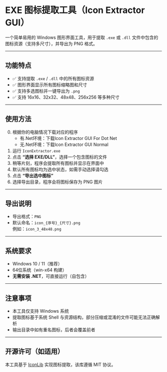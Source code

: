 # EXE 图标提取工具（Icon Extractor GUI）

一个简单易用的 Windows 图形界面工具，用于提取 `.exe` 或 `.dll` 文件中包含的图标资源（支持多尺寸），并导出为 PNG 格式。

---

## 功能特点

- ✅ 支持提取 `.exe` / `.dll` 中的所有图标资源
- ✅ 图形界面显示所有图标缩略图和尺寸
- ✅ 支持多选图标并一键导出为 `.png`
- ✅ 支持 16x16、32x32、48x48、256x256 等多种尺寸

---

## 使用方法

0. 根据你的电脑情况下载对应的程序
   - 有.Net环境：下载Icon Extractor GUI For Dot Net
   - 无.Net环境：下载Icon Extractor GUI Normal
1. 运行 `IconExtractor.exe`
2. 点击 **“选择 EXE/DLL”**，选择一个包含图标的文件
3. 稍等片刻，程序会提取所有图标并显示在界面中
4. 默认所有图标均为选中状态，如需手动选择请勾选
5. 点击 **“导出选中图标”**
6. 选择导出目录，程序会将图标保存为 PNG 图片

---

## 导出说明

- 导出格式：`PNG`
- 默认命名：`icon_{序号}_{尺寸}.png`  
  例如：`icon_3_48x48.png`

---

## 系统要求

- Windows 10 / 11（推荐）
- 64位系统（win-x64 构建）
- **无需安装 .NET**，可直接运行（自包含）

---

## 注意事项

- 本工具仅支持 Windows 系统
- 提取图标基于系统 Shell 与资源结构，部分压缩或混淆的文件可能无法正确解析
- 输出目录中如有重名图标，后者会覆盖前者

---

## 开源许可（如适用）

本工具基于 [IconLib](https://github.com/dahall/IconLib) 实现图标提取，该库遵循 MIT 协议。

